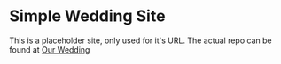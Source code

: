 # Simple Wedding Site
This is a placeholder site, only used for it's URL. The actual repo can be found at [Our Wedding](https://github.com/trrevvorr/our-wedding)
